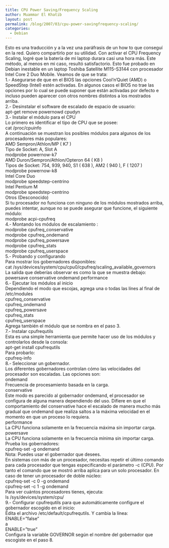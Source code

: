 ```yaml
---
title: CPU Power Saving/Frequency Scaling
author: Muammar El Khatib
layout: post
permalink: /blog/2007/03/cpu-power-savingfrequency-scaling/
categories:
  - Debian
---
```

Esto es una traducción y a la vez una paráfrasis de un how to que conseguí en la red. Quiero compartirlo por su utilidad. Con activar el CPU Frequency Scaling, logré que la batería de mi laptop durara casi una hora más. Este método, al menos en mi caso, resultó satisfactorio. Esto fue probado en Debian inestable en un laptop Toshiba Satellite M115-S3144 con procesador Intel Core 2 Duo Mobile. Veamos de que se trata:  
1.- Asegurarse de que en el BIOS las opciones Cool&#8217;n&#8217;Quiet (AMD) o SpeedStep (Intel) estén activadas. En algunos casos el BIOS no trae las opciones por lo cual se puede suponer que están activadas por defecto e incluso pueden aparecer con otros nombres distintos a los mostrados arriba.  
2.- Desinstalar el software de escalado de espacio de usuario:  
apt-get remove powernowd cpudyn  
3.- Instalar el módulo para el CPU  
Lo primero es identificar el tipo de CPU que se posee:  
cat /proc/cpuinfo  
A continuación se muestran los posibles módulos para algunos de los procesadores más populares:  
AMD Sempron/Athlon/MP ( K7 )  
Tipo de Socket: A, Slot A  
modprobe powernow-k7  
AMD Duron/Sempron/Athlon/Opteron 64 ( K8 )  
Tipos de Socket: 754, 939, 940, S1 ( 638 ), AM2 ( 940 ), F ( 1207 )  
modprobe powernow-k8  
Intel Core Duo  
modprobe speedstep-centrino  
Intel Pentium M  
modprobe speedstep-centrino  
Otros (Desconocido)  
Si tu procesador no funciona con ninguno de los módulos mostrados arriba, puedes intentar, aunque no se puede asegurar que funcione, el siguiente módulo:  
modprobe acpi-cpufreq  
4.- Montando los módulos de escalamiento :  
modprobe cpufreq_conservative  
modprobe cpufreq_ondemand  
modprobe cpufreq_powersave  
modprobe cpufreq_stats  
modprobe cpufreq_userspace  
5.- Probando y configurando  
Para mostrar los gobernadores disponibles:  
cat /sys/devices/system/cpu/cpu0/cpufreq/scaling\_available\_governors  
La salida que deberías observar es como la que se muestra debajo:  
powersave conservative ondemand performance  
6.- Ejecutar los módulos al inicio  
Dependiendo el modo que escojas, agrega una o todas las línes al final de /etc/modules  
cpufreq_conservative  
cpufreq_ondemand  
cpufreq_powersave  
cpufreq_stats  
cpufreq_userspace  
Agrega también el módulo que se nombra en el paso 3.  
7.- Instalar cpufrequtils  
Esta es una simple herramienta que permite hacer uso de los módulos y controlarlos desde la consola:  
apt-get install cpufrequtils  
Para probarlo:  
cpufreq-info  
8.- Seleccionar un gobernador.  
Los diferentes gobernadores controlan cómo las velocidades del procesador son escaladas. Las opciones son:  
ondemand  
Frecuencia de procesamiento basada en la carga.  
conservative  
Este modo es parecido al gobernador ondemand, el procesador se configura de alguna manera dependiendo del uso. Difiere en que el comportamiento del conservative hace el escalado de manera mucho más gradual que ondemand que realiza saltos a la máxima velocidad en el momento en que un proceso lo requiera.  
performance  
La CPU funciona solamente en la frecuencia máxima sin importar carga.  
powersave  
La CPU funciona solamente en la frecuencia mínima sin importar carga.  
Prueba los gobernadores:  
cpufreq-set -g ondemand  
Nota: Puedes usar el gobernador que desees.  
En sistemas con más de un procesador, necesitas repetir el último comando para cada procesador que tengas especificando el parámetro -c (CPU). Por tanto el comando que se mostró arriba aplica para un solo procesador. En caso de tener un procesador de doble núcleo:  
cpufreq-set -c 0 -g ondemand  
cpufreq-set -c 1 -g ondemand  
Para ver cuántos procesadores tienes, ejecuta:  
ls /sys/devices/system/cpu/  
9.- Configurar cpufrequtils para que automáticamente configure el gobernador escogido en el inicio:  
Edita el archivo /etc/default/cpufrequtils. Y cambia la línea:  
ENABLE=&#8221;false&#8221;  
a  
ENABLE=&#8221;true&#8221;  
Configura la variable GOVERNOR según el nombre del gobernador que escogiste en el paso 8.